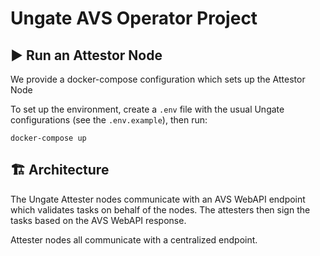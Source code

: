 # Ungate AVS Operator Project 

## ▶️ Run an Attestor Node
We provide a  docker-compose configuration which sets up the Attestor Node

To set up the environment, create a `.env` file with the usual Ungate
configurations (see the `.env.example`), then run:

```console
docker-compose up
```

## 🏗️ Architecture
The Ungate Attester nodes communicate with an AVS WebAPI endpoint which
validates tasks on behalf of the nodes. The attesters then sign the tasks based
on the AVS WebAPI response.

Attester nodes all communicate with a centralized endpoint.

